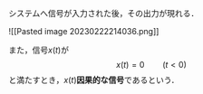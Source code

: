 システムへ信号が入力された後，その出力が現れる．

![[Pasted image 20230222214036.png]]

また，信号$x(t)$が
$$x(t)=0 \qquad (t<0)
$$
と満たすとき，$x(t)$**因果的な信号**であるという．